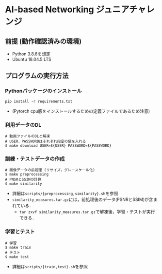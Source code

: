 # AI-based Networking ジュニアチャレンジ

## 前提 (動作確認済みの環境)

- Python 3.8.6を想定
- Ubuntu 18.04.5 LTS

## プログラムの実行方法

### Pythonパッケージのインストール

```
pip install -r requirements.txt
```
- (Pytorch cpu版をインストールするための定義ファイルであるため注意)

### 利用データのDL

```
# 動画ファイルのDLと解凍
# USER，PASSWORDはそれぞれ指定の値を入れる
$ make download USER=${USER} PASSWORD=${PASSWORD}
```

### 訓練・テストデータの作成

```
# 画像データの前処理 (リサイズ，グレースケール化)
$ make preprocessing
# PNSRとSSIMの計算
$ make similarity
```

- 詳細は`scripts/{preprocessing,similarity}.sh`を参照
- `similarity_measures.tar.gz`には，前処理後のデータ(PSNRとSSIM)が含まれている．
  - `tar zxvf similarity_measures.tar.gz`で解凍後，学習・テストが実行できる．

### 学習とテスト

```
# 学習
$ make train
# テスト
$ make test
```

- 詳細は`scripts/{train,test}.sh`を参照

